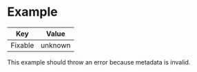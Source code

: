 # Example

| Key     | Value   |
| ------- | ------- |
| Fixable | unknown |

This example should throw an error because metadata is invalid.
